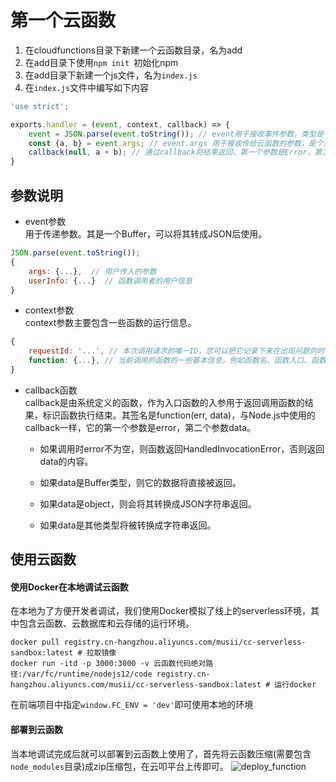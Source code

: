 # 第一个云函数

1. 在cloudfunctions目录下新建一个云函数目录，名为add
2. 在add目录下使用`npm init `初始化npm
3. 在add目录下新建一个js文件，名为`index.js`
4. 在`index.js`文件中编写如下内容
```javascript
'use strict';

exports.handler = (event, context, callback) => {
    event = JSON.parse(event.toString()); // event用于接收事件参数，类型是个Buffer
    const {a, b} = event.args; // event.args 用于接收传给云函数的参数，是个对象
    callback(null, a + b); // 通过callback将结果返回，第一个参数是Error，第二个参数是返回的结果
}
```

## 参数说明
- event参数    
用于传递参数。其是一个Buffer，可以将其转成JSON后使用。
```javascript
JSON.parse(event.toString());
{
    args: {...},  // 用户传入的参数
    userInfo: {...}  // 函数调用者的用户信息
}
```
- context参数    
context参数主要包含一些函数的运行信息。
```javascript
{
    requestId: '...', // 本次调用请求的唯一ID，您可以把它记录下来在出现问题的时候方便查询
    function: {...}, // 当前调用的函数的一些基本信息，例如函数名、函数入口、函数内存和超时时间。
}
```
- callback函数    
callback是由系统定义的函数，作为入口函数的入参用于返回调用函数的结果，标识函数执行结束。其签名是function(err, data)，与Node.js中使用的callback一样，它的第一个参数是error，第二个参数data。

    * 如果调用时error不为空，则函数返回HandledInvocationError，否则返回data的内容。

    * 如果data是Buffer类型，则它的数据将直接被返回。
    * 如果data是object，则会将其转换成JSON字符串返回。
    * 如果data是其他类型将被转换成字符串返回。

## 使用云函数
#### 使用Docker在本地调试云函数
在本地为了方便开发者调试，我们使用Docker模拟了线上的serverless环境，其中包含云函数、云数据库和云存储的运行环境。
```shell
docker pull registry.cn-hangzhou.aliyuncs.com/musii/cc-serverless-sandbox:latest # 拉取镜像
docker run -itd -p 3000:3000 -v 云函数代码绝对路径:/var/fc/runtime/nodejs12/code registry.cn-hangzhou.aliyuncs.com/musii/cc-serverless-sandbox:latest # 运行docker
```
在前端项目中指定`window.FC_ENV = 'dev'`即可使用本地的环境
#### 部署到云函数
当本地调试完成后就可以部署到云函数上使用了，首先将云函数压缩(需要包含`node_modules`目录)成zip压缩包，在云叩平台上传即可。
![deploy_function](/cloudcode-doc/images/deploy_function.png)